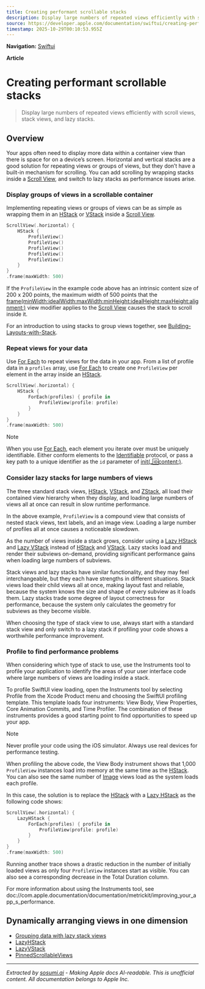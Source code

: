 ```yaml
---
title: Creating performant scrollable stacks
description: Display large numbers of repeated views efficiently with scroll views, stack views, and lazy stacks.
source: https://developer.apple.com/documentation/swiftui/creating-performant-scrollable-stacks
timestamp: 2025-10-29T00:10:53.955Z
---
```


**Navigation:** [Swiftui](/documentation/swiftui)

**Article**

# Creating performant scrollable stacks

> Display large numbers of repeated views efficiently with scroll views, stack views, and lazy stacks.

## Overview

Your apps often need to display more data within a container view than there is space for on a device’s screen. Horizontal and vertical stacks are a good solution for repeating views or groups of views, but they don’t have a built-in mechanism for scrolling. You can add scrolling by wrapping stacks inside a [Scroll View](/documentation/swiftui/scrollview), and switch to lazy stacks as performance issues arise.

### Display groups of views in a scrollable container

Implementing repeating views or groups of views can be as simple as wrapping them in an [HStack](/documentation/swiftui/hstack) or [VStack](/documentation/swiftui/vstack) inside a [Scroll View](/documentation/swiftui/scrollview).

```swift
ScrollView(.horizontal) {
    HStack {
        ProfileView()
        ProfileView()
        ProfileView()
        ProfileView()
        ProfileView()
    }
}
.frame(maxWidth: 500)
```

If the `ProfileView` in the example code above has an intrinsic content size of 200 x 200 points, the maximum width of 500 points that the [frame(minWidth:idealWidth:maxWidth:minHeight:idealHeight:maxHeight:alignment:)](/documentation/swiftui/view/frame(minwidth:idealwidth:maxwidth:minheight:idealheight:maxheight:alignment:)) view modifier applies to the [Scroll View](/documentation/swiftui/scrollview) causes the stack to scroll inside it.



For an introduction to using stacks to group views together, see [Building-Layouts-with-Stack](/documentation/swiftui/building-layouts-with-stack-views).

### Repeat views for your data

Use [For Each](/documentation/swiftui/foreach) to repeat views for the data in your app. From a list of profile data in a `profiles` array, use [For Each](/documentation/swiftui/foreach) to create one `ProfileView` per element in the array inside an [HStack](/documentation/swiftui/hstack).

```swift
ScrollView(.horizontal) {
    HStack {
        ForEach(profiles) { profile in
            ProfileView(profile: profile)
        }
    }
}
.frame(maxWidth: 500)
```

> [!NOTE]
> When you use [For Each](/documentation/swiftui/foreach), each element you iterate over must be uniquely identifiable. Either conform elements to the [Identifiable](/documentation/Swift/Identifiable) protocol, or pass a key path to a unique identifier as the `id` parameter of [init(_:id:content:)](/documentation/swiftui/foreach/init(_:id:content:)).

### Consider lazy stacks for large numbers of views

The three standard stack views, [HStack](/documentation/swiftui/hstack), [VStack](/documentation/swiftui/vstack), and [ZStack](/documentation/swiftui/zstack), all load their contained view hierarchy when they display, and loading large numbers of views all at once can result in slow runtime performance.

In the above example, `ProfileView` is a compound view that consists of nested stack views, text labels, and an image view. Loading a large number of profiles all at once causes a noticeable slowdown.

As the number of views inside a stack grows, consider using a [Lazy HStack](/documentation/swiftui/lazyhstack) and [Lazy VStack](/documentation/swiftui/lazyvstack) instead of [HStack](/documentation/swiftui/hstack) and [VStack](/documentation/swiftui/vstack). Lazy stacks load and render their subviews on-demand, providing significant performance gains when loading large numbers of subviews.



Stack views and lazy stacks have similar functionality, and they may feel interchangeable, but they each have strengths in different situations. Stack views load their child views all at once, making layout fast and reliable, because the system knows the size and shape of every subview as it loads them. Lazy stacks trade some degree of layout correctness for performance, because the system only calculates the geometry for subviews as they become visible.

When choosing the type of stack view to use, always start with a standard stack view and only switch to a lazy stack if profiling your code shows a worthwhile performance improvement.

### Profile to find performance problems

When considering which type of stack to use, use the Instruments tool to profile your application to identify the areas of your user interface code where large numbers of views are loading inside a stack.

To profile SwiftUI view loading, open the Instruments tool by selecting Profile from the Xcode Product menu and choosing the SwiftUI profiling template. This template loads four instruments: View Body, View Properties, Core Animation Commits, and Time Profiler. The combination of these instruments provides a good starting point to find opportunities to speed up your app.

> [!NOTE]
> Never profile your code using the iOS simulator. Always use real devices for performance testing.



When profiling the above code, the View Body instrument shows that 1,000 `ProfileView` instances load into memory at the same time as the [HStack](/documentation/swiftui/hstack). You can also see the same number of [Image](/documentation/swiftui/image) views load as the system loads each profile.

In this case, the solution is to replace the [HStack](/documentation/swiftui/hstack) with a [Lazy HStack](/documentation/swiftui/lazyhstack) as the following code shows:

```swift
ScrollView(.horizontal) {
    LazyHStack {
        ForEach(profiles) { profile in
            ProfileView(profile: profile)
        }
    }
}
.frame(maxWidth: 500)
```

Running another trace shows a drastic reduction in the number of initially loaded views as only four `ProfileView` instances start as visible. You can also see a corresponding decrease in the Total Duration column.



For more information about using the Instruments tool, see doc://com.apple.documentation/documentation/metrickit/improving_your_app_s_performance.

## Dynamically arranging views in one dimension

- [Grouping data with lazy stack views](/documentation/swiftui/grouping-data-with-lazy-stack-views)
- [LazyHStack](/documentation/swiftui/lazyhstack)
- [LazyVStack](/documentation/swiftui/lazyvstack)
- [PinnedScrollableViews](/documentation/swiftui/pinnedscrollableviews)

---

*Extracted by [sosumi.ai](https://sosumi.ai) - Making Apple docs AI-readable.*
*This is unofficial content. All documentation belongs to Apple Inc.*
